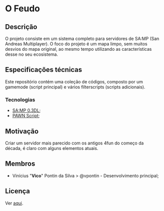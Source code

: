 # O Feudo

## Descrição

O projeto consiste em um sistema completo para servidores de SA:MP (San Andreas Multiplayer). O foco do projeto é um mapa limpo, sem muitos desvios do mapa original, ao mesmo tempo utilizando as características desse no seu ecosistema.

## Especificações técnicas

Este repositório contém uma coleção de códigos, composto por um gamemode (script principal) e vários filterscripts (scripts adicionais).

### Tecnologias
- [SA:MP 0.3DL](https://www.sa-mp.com/);
- [PAWN Script](https://github.com/compuphase/pawn);

## Motivação

Criar um servidor mais parecido com os antigos 4fun do começo da década, é claro com alguns elementos atuais.

## Membros

- Vinícius "**Vico**" Pontin da Silva > @vpontin - Desenvolvimento principal;

## Licença

Ver [aqui](./LICENSE.MD).